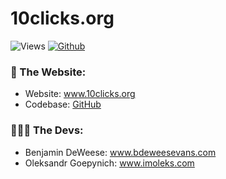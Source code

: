 # 10clicks.org
![Views](https://komarev.com/ghpvc/?username=10clicks&theme=vue)
[![Github](https://img.shields.io/github/followers/10clicks?label=Follow&style=social&theme=vue)](https://github.com/10clicks)

### 🧰 The Website:
- Website: <a href="https://www.10clicks.org" target="_blank" rel="noopener noreferrer">www.10clicks.org</a>
- Codebase: <a href="https://github.com/10clicks/10clicks.org" target="_blank" rel="noopener noreferrer">GitHub</a>

### 🤼🏻‍♂️ The Devs:
- Benjamin DeWeese: <a href="https://www.bdeweesevans.com" target="_blank" rel="noopener noreferrer">www.bdeweesevans.com</a>
- Oleksandr Goepynich: <a href="https://www.imoleks.com" target="_blank" rel="noopener noreferrer">www.imoleks.com</a>
